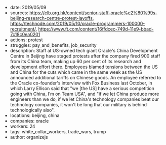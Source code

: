 - date: 2019/05/09
- sources: https://clb.org.hk/content/senior-staff-oracle%e2%80%99s-beijing-research-centre-protest-layoffs, https://technode.com/2019/05/10/oracle-programmers-100000-recruitment/, https://www.ft.com/content/16ffdcec-749d-11e9-bbad-7c18c0ea0201
- actions: protest
- struggles: pay_and_benefits, job_security
- description: Staff at US-owned tech giant Oracle's China Development Centre in Beijing have staged protests after the company fired 900 staff from its China team, making up 60 per cent of its research and development effort there. Employees blamed tensions between the US and China for the cuts which came in the same week as the US announced additional tariffs on Chinese goods. An employee referred to the Oracle co-founder's interview with Fox Business last October, in which Larry Ellison said that "we [the US] have a serious competition going with China, I’m on Team USA", and "if we let China produce more engineers than we do, if we let China's technology companies beat our technology companies, it won't be long that our military is behind technologically also".
- locations: beijing, china
- companies: oracle
- workers: 24
- tags: white_collar_workers, trade_wars, trump
- author: organizejs
